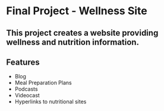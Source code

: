 # Final Project - Wellness Site

## This project creates a website providing wellness and nutrition information.

## Features

- Blog
- Meal Preparation Plans
- Podcasts
- Videocast
- Hyperlinks to nutritional sites




